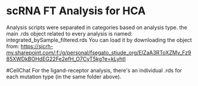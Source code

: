 # scRNA FT Analysis for HCA 



 Analysis scripts were separated in categories based on analysis type.
    the main .rds object related to every analysis is named: integrated_bySample_filtered.rds
    You can load it by downloading the object from: https://sjcrh-my.sharepoint.com/:f:/g/personal/fsegato_stjude_org/ElZaA3RToXZMv_Fz985XWDkBOHdEG22Fe2efH_O7CyT5kg?e=kLyhtI


#CellChat
    For the ligand-receptor analysis, there's an individual .rds for each mutation type (in the same folder above).

